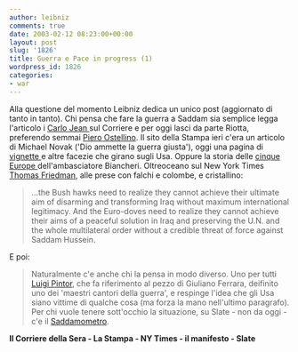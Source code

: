 ```yaml
---
author: leibniz
comments: true
date: 2003-02-12 08:23:00+00:00
layout: post
slug: '1826'
title: Guerra e Pace in progress (1)
wordpress_id: 1826
categories:
- war
---
```


Alla questione del momento Leibniz dedica un unico post (aggiornato di tanto in tanto). Chi pensa che fare la guerra a Saddam sia semplice legga l'articolo i  [   Carlo Jean ](http://www.corriere.it/edicola/index.jsp?path=ESTERI&doc=Y)sul Corriere e per oggi lasci da parte Riotta, preferendo semmai  [   Piero Ostellino](http://www.corriere.it/edicola/index.jsp?path=COMMENTI&doc=FONDO1). Il sito della Stampa ieri c'era un articolo di Michael Novak ('Dio ammette la guerra giusta'), oggi una pagina di  [   vignette ](http://www.lastampa.it/redazione/default.asp)e altre facezie che girano sugli Usa. Oppure la storia delle  [   cinque Europe ](http://www.lastampa.it/redazione/editoriali/ngeditoriale1.asp)dell'ambasciatore Biancheri. Oltreoceano sul New York Times  [   Thomas Friedman,](http://www.nytimes.com/2003/02/12/opinion/12FRIE.html) alle prese con falchi e colombe, e cristallino:

>...the Bush hawks need to realize they cannot achieve their ultimate aim of disarming and transforming Iraq without maximum international legitimacy. And the Euro-doves need to realize they cannot achieve their aims of a peaceful solution in Iraq and preserving the U.N. and the whole multilateral order without a credible threat of force against Saddam Hussein.

E poi:

>Naturalmente c'e anche chi la pensa in modo diverso. Uno per tutti  [   Luigi Pintor](http://www.ilmanifesto.it/oggi/art7.html), che fa riferimento al pezzo di Giuliano Ferrara, deifinito uno dei 'maestri cantori della guerra', e respinge l'idea che gli Usa siano vittime di qualche cosa (ma forza la mano nell'ultimo paragrafo). Per chi vuole tenere sott'occhio la situazione, su Slate - non da oggi - c'e il  [   Saddamometro](http://slate.msn.com/id/2078338/).   

**Il Corriere della Sera - La Stampa - NY Times - il manifesto - Slate**
